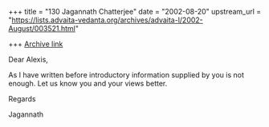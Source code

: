 +++
title = "130 Jagannath Chatterjee"
date = "2002-08-20"
upstream_url = "https://lists.advaita-vedanta.org/archives/advaita-l/2002-August/003521.html"

+++
[Archive link](https://lists.advaita-vedanta.org/archives/advaita-l/2002-August/003521.html)

Dear Alexis,

As I have written before introductory information supplied by you is not
enough. Let us know you and your views better.

Regards

Jagannath

